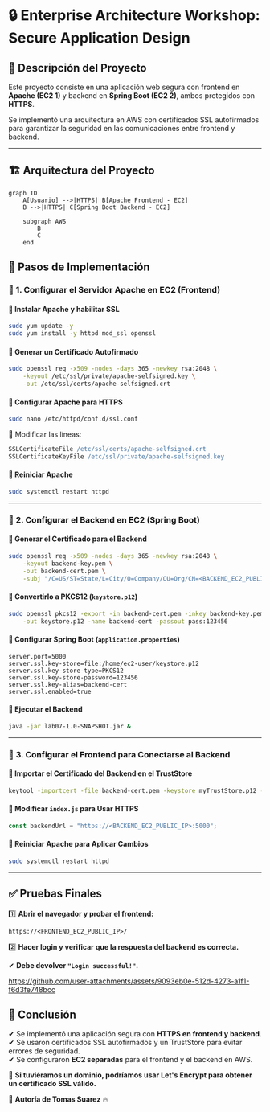 # 🔒 Enterprise Architecture Workshop: Secure Application Design

## 📌 Descripción del Proyecto
Este proyecto consiste en una aplicación web segura con frontend en **Apache (EC2 1)** y backend en **Spring Boot (EC2 2)**, ambos protegidos con **HTTPS**.

Se implementó una arquitectura en AWS con certificados SSL autofirmados para garantizar la seguridad en las comunicaciones entre frontend y backend.

---

## 🏗 **Arquitectura del Proyecto**

```mermaid
graph TD
    A[Usuario] -->|HTTPS| B[Apache Frontend - EC2]
    B -->|HTTPS| C[Spring Boot Backend - EC2]

    subgraph AWS
        B
        C
    end
```


## 🚀 **Pasos de Implementación**

### 🔹 **1. Configurar el Servidor Apache en EC2 (Frontend)**
#### 📌 **Instalar Apache y habilitar SSL**
```sh
sudo yum update -y
sudo yum install -y httpd mod_ssl openssl
```

#### 📌 **Generar un Certificado Autofirmado**
```sh
sudo openssl req -x509 -nodes -days 365 -newkey rsa:2048 \
    -keyout /etc/ssl/private/apache-selfsigned.key \
    -out /etc/ssl/certs/apache-selfsigned.crt
```

#### 📌 **Configurar Apache para HTTPS**
```sh
sudo nano /etc/httpd/conf.d/ssl.conf
```
🔹 Modificar las líneas:
```apache
SSLCertificateFile /etc/ssl/certs/apache-selfsigned.crt
SSLCertificateKeyFile /etc/ssl/private/apache-selfsigned.key
```

#### 📌 **Reiniciar Apache**
```sh
sudo systemctl restart httpd
```

---

### 🔹 **2. Configurar el Backend en EC2 (Spring Boot)**
#### 📌 **Generar el Certificado para el Backend**
```sh
sudo openssl req -x509 -nodes -days 365 -newkey rsa:2048 \
    -keyout backend-key.pem \
    -out backend-cert.pem \
    -subj "/C=US/ST=State/L=City/O=Company/OU=Org/CN=<BACKEND_EC2_PUBLIC_IP>"
```

#### 📌 **Convertirlo a PKCS12 (`keystore.p12`)**
```sh
sudo openssl pkcs12 -export -in backend-cert.pem -inkey backend-key.pem \
    -out keystore.p12 -name backend-cert -passout pass:123456
```

#### 📌 **Configurar Spring Boot (`application.properties`)**
```properties
server.port=5000
server.ssl.key-store=file:/home/ec2-user/keystore.p12
server.ssl.key-store-type=PKCS12
server.ssl.key-store-password=123456
server.ssl.key-alias=backend-cert
server.ssl.enabled=true
```

#### 📌 **Ejecutar el Backend**
```sh
java -jar lab07-1.0-SNAPSHOT.jar &
```

---

### 🔹 **3. Configurar el Frontend para Conectarse al Backend**
#### 📌 **Importar el Certificado del Backend en el TrustStore**
```sh
keytool -importcert -file backend-cert.pem -keystore myTrustStore.p12 -storetype PKCS12 -storepass 123456 -alias backend-cert
```

#### 📌 **Modificar `index.js` para Usar HTTPS**
```js
const backendUrl = "https://<BACKEND_EC2_PUBLIC_IP>:5000";
```

#### 📌 **Reiniciar Apache para Aplicar Cambios**
```sh
sudo systemctl restart httpd
```

---

## ✅ **Pruebas Finales**
1️⃣ **Abrir el navegador y probar el frontend:**
```
https://<FRONTEND_EC2_PUBLIC_IP>/
```
2️⃣ **Hacer login y verificar que la respuesta del backend es correcta.**

✔ **Debe devolver `"Login successful!"`.**



https://github.com/user-attachments/assets/9093eb0e-512d-4273-a1f1-f6d3fe748bcc



## 📌 **Conclusión**
✔ Se implementó una aplicación segura con **HTTPS en frontend y backend**.  
✔ Se usaron certificados SSL autofirmados y un TrustStore para evitar errores de seguridad.  
✔ Se configuraron **EC2 separadas** para el frontend y el backend en AWS.  

📌 **Si tuviéramos un dominio, podríamos usar Let's Encrypt para obtener un certificado SSL válido.**  


🚀 **Autoría de Tomas Suarez** 🔥

